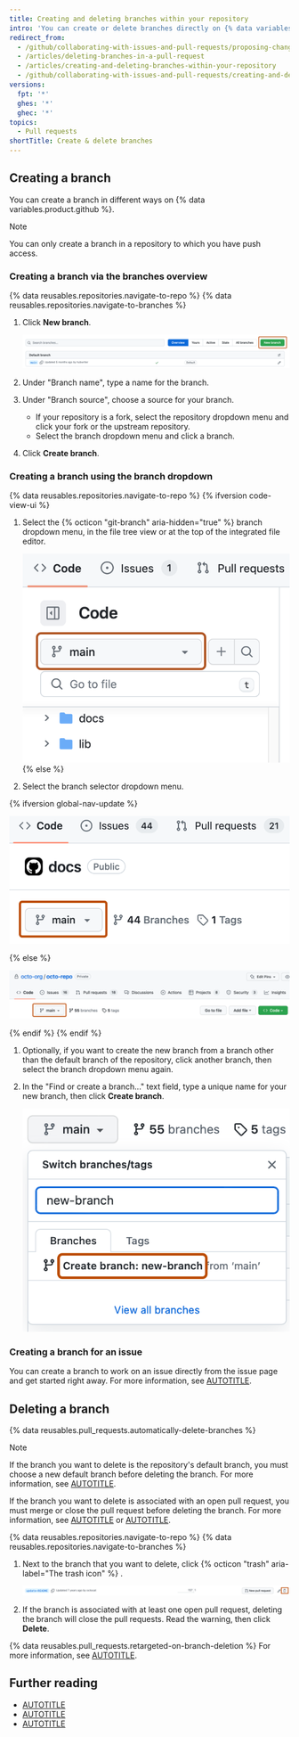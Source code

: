 ```yaml
---
title: Creating and deleting branches within your repository
intro: 'You can create or delete branches directly on {% data variables.product.github %}.'
redirect_from:
  - /github/collaborating-with-issues-and-pull-requests/proposing-changes-to-your-work-with-pull-requests/creating-and-deleting-branches-within-your-repository
  - /articles/deleting-branches-in-a-pull-request
  - /articles/creating-and-deleting-branches-within-your-repository
  - /github/collaborating-with-issues-and-pull-requests/creating-and-deleting-branches-within-your-repository
versions:
  fpt: '*'
  ghes: '*'
  ghec: '*'
topics:
  - Pull requests
shortTitle: Create & delete branches
---
```


## Creating a branch

You can create a branch in different ways on {% data variables.product.github %}.

> [!NOTE]
> You can only create a branch in a repository to which you have push access.

### Creating a branch via the branches overview

{% data reusables.repositories.navigate-to-repo %}
{% data reusables.repositories.navigate-to-branches %}
1. Click **New branch**.

   ![Screenshot of the "Branches" page for a repository. A green button, labeled "New branch", is highlighted with an orange outline.](/assets/images/help/branches/new-branch-button.png)
1. Under "Branch name", type a name for the branch.
1. Under "Branch source", choose a source for your branch.
   * If your repository is a fork, select the repository dropdown menu and click your fork or the upstream repository.
   * Select the branch dropdown menu and click a branch.
1. Click **Create branch**.

### Creating a branch using the branch dropdown

{% data reusables.repositories.navigate-to-repo %}
{% ifversion code-view-ui %}
1. Select the {% octicon "git-branch" aria-hidden="true" %} branch dropdown menu, in the file tree view or at the top of the integrated file editor.

   ![Screenshot of the file tree view for a repository. A dropdown menu for branches is outlined in dark orange.](/assets/images/help/branches/file-tree-view-branch-dropdown.png)
{% else %}
1. Select the branch selector dropdown menu.

{% ifversion global-nav-update %}

   ![Screenshot of the repository page. A dropdown menu, labeled with a branch icon and "main", is highlighted with an orange outline.](/assets/images/help/branches/branch-selection-dropdown-global-nav-update.png)

{% else %}

   ![Screenshot of the repository page. A dropdown menu, labeled with a branch icon and "main", is highlighted with an orange outline.](/assets/images/help/branches/branch-selection-dropdown.png)

{% endif %}
{% endif %}
1. Optionally, if you want to create the new branch from a branch other than the default branch of the repository, click another branch, then select the branch dropdown menu again.
1. In the "Find or create a branch..." text field, type a unique name for your new branch, then click **Create branch**.

   ![Screenshot of the branch selector dropdown menu. "Create branch: new-branch" is highlighted with an orange outline.](/assets/images/help/branches/create-branch-text.png)

### Creating a branch for an issue

You can create a branch to work on an issue directly from the issue page and get started right away. For more information, see [AUTOTITLE](/issues/tracking-your-work-with-issues/creating-a-branch-for-an-issue).

## Deleting a branch

{% data reusables.pull_requests.automatically-delete-branches %}

> [!NOTE]
> If the branch you want to delete is the repository's default branch, you must choose a new default branch before deleting the branch. For more information, see [AUTOTITLE](/repositories/configuring-branches-and-merges-in-your-repository/managing-branches-in-your-repository/changing-the-default-branch).

If the branch you want to delete is associated with an open pull request, you must merge or close the pull request before deleting the branch. For more information, see [AUTOTITLE](/pull-requests/collaborating-with-pull-requests/incorporating-changes-from-a-pull-request/merging-a-pull-request) or [AUTOTITLE](/pull-requests/collaborating-with-pull-requests/incorporating-changes-from-a-pull-request/closing-a-pull-request).

{% data reusables.repositories.navigate-to-repo %}
{% data reusables.repositories.navigate-to-branches %}
1. Next to the branch that you want to delete, click {% octicon "trash" aria-label="The trash icon" %} .

   ![Screenshot of a branch in the branch list. A trash icon is highlighted with an orange outline.](/assets/images/help/branches/branches-delete.png)
1. If the branch is associated with at least one open pull request, deleting the branch will close the pull requests. Read the warning, then click **Delete**.

{% data reusables.pull_requests.retargeted-on-branch-deletion %}
For more information, see [AUTOTITLE](/pull-requests/collaborating-with-pull-requests/proposing-changes-to-your-work-with-pull-requests/about-branches#working-with-branches).

## Further reading

* [AUTOTITLE](/pull-requests/collaborating-with-pull-requests/proposing-changes-to-your-work-with-pull-requests/about-branches)
* [AUTOTITLE](/repositories/configuring-branches-and-merges-in-your-repository/managing-branches-in-your-repository/viewing-branches-in-your-repository)
* [AUTOTITLE](/repositories/configuring-branches-and-merges-in-your-repository/managing-branches-in-your-repository/deleting-and-restoring-branches-in-a-pull-request)
